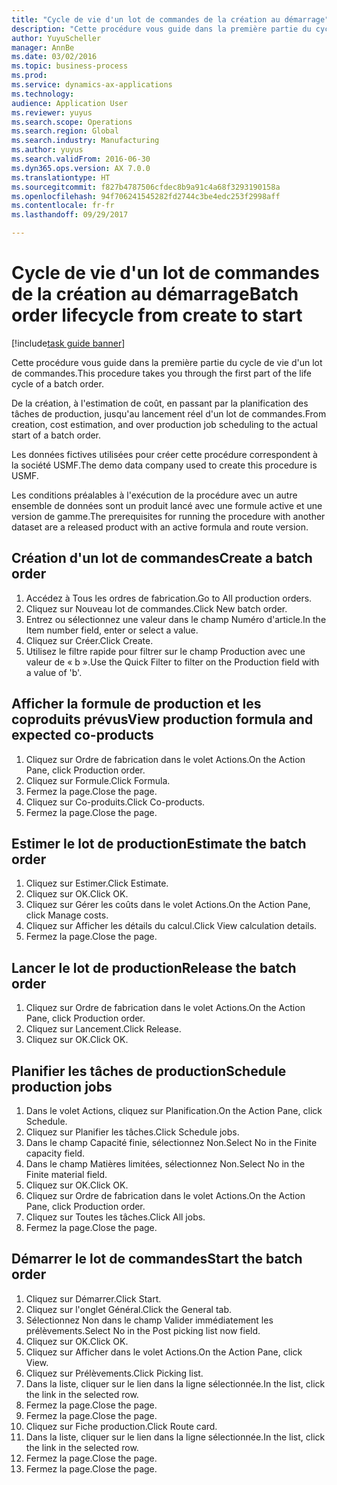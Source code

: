 ```yaml
--- 
title: "Cycle de vie d'un lot de commandes de la création au démarrage"
description: "Cette procédure vous guide dans la première partie du cycle de vie d'un lot de commandes."
author: YuyuScheller
manager: AnnBe
ms.date: 03/02/2016
ms.topic: business-process
ms.prod: 
ms.service: dynamics-ax-applications
ms.technology: 
audience: Application User
ms.reviewer: yuyus
ms.search.scope: Operations
ms.search.region: Global
ms.search.industry: Manufacturing
ms.author: yuyus
ms.search.validFrom: 2016-06-30
ms.dyn365.ops.version: AX 7.0.0
ms.translationtype: HT
ms.sourcegitcommit: f827b4787506cfdec8b9a91c4a68f3293190158a
ms.openlocfilehash: 94f706241545282fd2744c3be4edc253f2998aff
ms.contentlocale: fr-fr
ms.lasthandoff: 09/29/2017

---
```

# <a name="batch-order-lifecycle-from-create-to-start"></a><span data-ttu-id="8df6e-103">Cycle de vie d'un lot de commandes de la création au démarrage</span><span class="sxs-lookup"><span data-stu-id="8df6e-103">Batch order lifecycle from create to start</span></span>

[!include[task guide banner](../../includes/task-guide-banner.md)]

<span data-ttu-id="8df6e-104">Cette procédure vous guide dans la première partie du cycle de vie d'un lot de commandes.</span><span class="sxs-lookup"><span data-stu-id="8df6e-104">This procedure takes you through the first part of the life cycle of a batch order.</span></span>

<span data-ttu-id="8df6e-105">De la création, à l'estimation de coût, en passant par la planification des tâches de production, jusqu'au lancement réel d'un lot de commandes.</span><span class="sxs-lookup"><span data-stu-id="8df6e-105">From creation, cost estimation, and over production job scheduling to the actual start of a batch order.</span></span>



<span data-ttu-id="8df6e-106">Les données fictives utilisées pour créer cette procédure correspondent à la société USMF.</span><span class="sxs-lookup"><span data-stu-id="8df6e-106">The demo data company used to create this procedure is USMF.</span></span> 



<span data-ttu-id="8df6e-107">Les conditions préalables à l'exécution de la procédure avec un autre ensemble de données sont un produit lancé avec une formule active et une version de gamme.</span><span class="sxs-lookup"><span data-stu-id="8df6e-107">The prerequisites for running the procedure with another dataset are a released product with an active formula and route version.</span></span>


## <a name="create-a-batch-order"></a><span data-ttu-id="8df6e-108">Création d'un lot de commandes</span><span class="sxs-lookup"><span data-stu-id="8df6e-108">Create a batch order</span></span>
1. <span data-ttu-id="8df6e-109">Accédez à Tous les ordres de fabrication.</span><span class="sxs-lookup"><span data-stu-id="8df6e-109">Go to All production orders.</span></span>
2. <span data-ttu-id="8df6e-110">Cliquez sur Nouveau lot de commandes.</span><span class="sxs-lookup"><span data-stu-id="8df6e-110">Click New batch order.</span></span>
3. <span data-ttu-id="8df6e-111">Entrez ou sélectionnez une valeur dans le champ Numéro d'article.</span><span class="sxs-lookup"><span data-stu-id="8df6e-111">In the Item number field, enter or select a value.</span></span>
4. <span data-ttu-id="8df6e-112">Cliquez sur Créer.</span><span class="sxs-lookup"><span data-stu-id="8df6e-112">Click Create.</span></span>
5. <span data-ttu-id="8df6e-113">Utilisez le filtre rapide pour filtrer sur le champ Production avec une valeur de « b ».</span><span class="sxs-lookup"><span data-stu-id="8df6e-113">Use the Quick Filter to filter on the Production field with a value of 'b'.</span></span>

## <a name="view-production-formula-and-expected-co-products"></a><span data-ttu-id="8df6e-114">Afficher la formule de production et les coproduits prévus</span><span class="sxs-lookup"><span data-stu-id="8df6e-114">View production formula and expected co-products</span></span>
1. <span data-ttu-id="8df6e-115">Cliquez sur Ordre de fabrication dans le volet Actions.</span><span class="sxs-lookup"><span data-stu-id="8df6e-115">On the Action Pane, click Production order.</span></span>
2. <span data-ttu-id="8df6e-116">Cliquez sur Formule.</span><span class="sxs-lookup"><span data-stu-id="8df6e-116">Click Formula.</span></span>
3. <span data-ttu-id="8df6e-117">Fermez la page.</span><span class="sxs-lookup"><span data-stu-id="8df6e-117">Close the page.</span></span>
4. <span data-ttu-id="8df6e-118">Cliquez sur Co-produits.</span><span class="sxs-lookup"><span data-stu-id="8df6e-118">Click Co-products.</span></span>
5. <span data-ttu-id="8df6e-119">Fermez la page.</span><span class="sxs-lookup"><span data-stu-id="8df6e-119">Close the page.</span></span>

## <a name="estimate-the-batch-order"></a><span data-ttu-id="8df6e-120">Estimer le lot de production</span><span class="sxs-lookup"><span data-stu-id="8df6e-120">Estimate the batch order</span></span>
1. <span data-ttu-id="8df6e-121">Cliquez sur Estimer.</span><span class="sxs-lookup"><span data-stu-id="8df6e-121">Click Estimate.</span></span>
2. <span data-ttu-id="8df6e-122">Cliquez sur OK.</span><span class="sxs-lookup"><span data-stu-id="8df6e-122">Click OK.</span></span>
3. <span data-ttu-id="8df6e-123">Cliquez sur Gérer les coûts dans le volet Actions.</span><span class="sxs-lookup"><span data-stu-id="8df6e-123">On the Action Pane, click Manage costs.</span></span>
4. <span data-ttu-id="8df6e-124">Cliquez sur Afficher les détails du calcul.</span><span class="sxs-lookup"><span data-stu-id="8df6e-124">Click View calculation details.</span></span>
5. <span data-ttu-id="8df6e-125">Fermez la page.</span><span class="sxs-lookup"><span data-stu-id="8df6e-125">Close the page.</span></span>

## <a name="release-the-batch-order"></a><span data-ttu-id="8df6e-126">Lancer le lot de production</span><span class="sxs-lookup"><span data-stu-id="8df6e-126">Release the batch order</span></span>
1. <span data-ttu-id="8df6e-127">Cliquez sur Ordre de fabrication dans le volet Actions.</span><span class="sxs-lookup"><span data-stu-id="8df6e-127">On the Action Pane, click Production order.</span></span>
2. <span data-ttu-id="8df6e-128">Cliquez sur Lancement.</span><span class="sxs-lookup"><span data-stu-id="8df6e-128">Click Release.</span></span>
3. <span data-ttu-id="8df6e-129">Cliquez sur OK.</span><span class="sxs-lookup"><span data-stu-id="8df6e-129">Click OK.</span></span>

## <a name="schedule-production-jobs"></a><span data-ttu-id="8df6e-130">Planifier les tâches de production</span><span class="sxs-lookup"><span data-stu-id="8df6e-130">Schedule production jobs</span></span>
1. <span data-ttu-id="8df6e-131">Dans le volet Actions, cliquez sur Planification.</span><span class="sxs-lookup"><span data-stu-id="8df6e-131">On the Action Pane, click Schedule.</span></span>
2. <span data-ttu-id="8df6e-132">Cliquez sur Planifier les tâches.</span><span class="sxs-lookup"><span data-stu-id="8df6e-132">Click Schedule jobs.</span></span>
3. <span data-ttu-id="8df6e-133">Dans le champ Capacité finie, sélectionnez Non.</span><span class="sxs-lookup"><span data-stu-id="8df6e-133">Select No in the Finite capacity field.</span></span>
4. <span data-ttu-id="8df6e-134">Dans le champ Matières limitées, sélectionnez Non.</span><span class="sxs-lookup"><span data-stu-id="8df6e-134">Select No in the Finite material field.</span></span>
5. <span data-ttu-id="8df6e-135">Cliquez sur OK.</span><span class="sxs-lookup"><span data-stu-id="8df6e-135">Click OK.</span></span>
6. <span data-ttu-id="8df6e-136">Cliquez sur Ordre de fabrication dans le volet Actions.</span><span class="sxs-lookup"><span data-stu-id="8df6e-136">On the Action Pane, click Production order.</span></span>
7. <span data-ttu-id="8df6e-137">Cliquez sur Toutes les tâches.</span><span class="sxs-lookup"><span data-stu-id="8df6e-137">Click All jobs.</span></span>
8. <span data-ttu-id="8df6e-138">Fermez la page.</span><span class="sxs-lookup"><span data-stu-id="8df6e-138">Close the page.</span></span>

## <a name="start-the-batch-order"></a><span data-ttu-id="8df6e-139">Démarrer le lot de commandes</span><span class="sxs-lookup"><span data-stu-id="8df6e-139">Start the batch order</span></span>
1. <span data-ttu-id="8df6e-140">Cliquez sur Démarrer.</span><span class="sxs-lookup"><span data-stu-id="8df6e-140">Click Start.</span></span>
2. <span data-ttu-id="8df6e-141">Cliquez sur l'onglet Général.</span><span class="sxs-lookup"><span data-stu-id="8df6e-141">Click the General tab.</span></span>
3. <span data-ttu-id="8df6e-142">Sélectionnez Non dans le champ Valider immédiatement les prélèvements.</span><span class="sxs-lookup"><span data-stu-id="8df6e-142">Select No in the Post picking list now field.</span></span>
4. <span data-ttu-id="8df6e-143">Cliquez sur OK.</span><span class="sxs-lookup"><span data-stu-id="8df6e-143">Click OK.</span></span>
5. <span data-ttu-id="8df6e-144">Cliquez sur Afficher dans le volet Actions.</span><span class="sxs-lookup"><span data-stu-id="8df6e-144">On the Action Pane, click View.</span></span>
6. <span data-ttu-id="8df6e-145">Cliquez sur Prélèvements.</span><span class="sxs-lookup"><span data-stu-id="8df6e-145">Click Picking list.</span></span>
7. <span data-ttu-id="8df6e-146">Dans la liste, cliquer sur le lien dans la ligne sélectionnée.</span><span class="sxs-lookup"><span data-stu-id="8df6e-146">In the list, click the link in the selected row.</span></span>
8. <span data-ttu-id="8df6e-147">Fermez la page.</span><span class="sxs-lookup"><span data-stu-id="8df6e-147">Close the page.</span></span>
9. <span data-ttu-id="8df6e-148">Fermez la page.</span><span class="sxs-lookup"><span data-stu-id="8df6e-148">Close the page.</span></span>
10. <span data-ttu-id="8df6e-149">Cliquez sur Fiche production.</span><span class="sxs-lookup"><span data-stu-id="8df6e-149">Click Route card.</span></span>
11. <span data-ttu-id="8df6e-150">Dans la liste, cliquer sur le lien dans la ligne sélectionnée.</span><span class="sxs-lookup"><span data-stu-id="8df6e-150">In the list, click the link in the selected row.</span></span>
12. <span data-ttu-id="8df6e-151">Fermez la page.</span><span class="sxs-lookup"><span data-stu-id="8df6e-151">Close the page.</span></span>
13. <span data-ttu-id="8df6e-152">Fermez la page.</span><span class="sxs-lookup"><span data-stu-id="8df6e-152">Close the page.</span></span>



